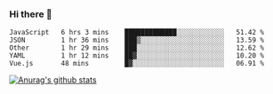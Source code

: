 ### Hi there 👋



<!--
**webB1an/webB1an** is a ✨ _special_ ✨ repository because its `README.md` (this file) appears on your GitHub profile.

Here are some ideas to get you started:

- 🔭 I’m currently working on ...
- 🌱 I’m currently learning ...
- 👯 I’m looking to collaborate on ...
- 🤔 I’m looking for help with ...
- 💬 Ask me about ...
- 📫 How to reach me: ...
- 😄 Pronouns: ...
- ⚡ Fun fact: ...
-->

<!--START_SECTION:waka-->
```text
JavaScript   6 hrs 3 mins    █████████████░░░░░░░░░░░░   51.42 % 
JSON         1 hr 36 mins    ███▒░░░░░░░░░░░░░░░░░░░░░   13.59 % 
Other        1 hr 29 mins    ███░░░░░░░░░░░░░░░░░░░░░░   12.62 % 
YAML         1 hr 12 mins    ██▓░░░░░░░░░░░░░░░░░░░░░░   10.20 % 
Vue.js       48 mins         █▓░░░░░░░░░░░░░░░░░░░░░░░   06.91 % 
```
<!--END_SECTION:waka-->


[![Anurag's github stats](https://github-readme-stats.vercel.app/api?username=webB1an&show_icons=true&theme=radical)](https://github.com/anuraghazra/github-readme-stats)

